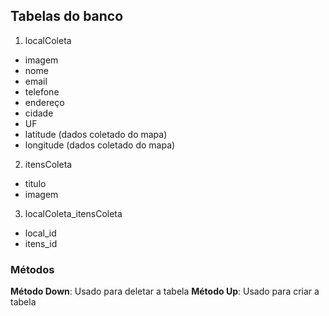 ## Tabelas do banco

1. localColeta
  - imagem
  - nome
  - email
  - telefone
  - endereço
  - cidade
  - UF
  - latitude (dados coletado do mapa)
  - longitude (dados coletado do mapa)

2. itensColeta
  - titulo
  - imagem

3. localColeta_itensColeta
  - local_id
  - itens_id


### Métodos 

**Método Down**: Usado para deletar a tabela
**Método Up**: Usado para criar a tabela